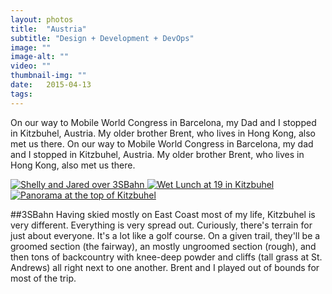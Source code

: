 ```yaml
---
layout: photos
title:  "Austria"
subtitle: "Design + Development + DevOps"
image: ""
image-alt: ""
video: ""
thumbnail-img: ""
date:   2015-04-13
tags:
---
```



On our way to Mobile World Congress in Barcelona, my Dad and I stopped in Kitzbuhel, Austria. My older brother Brent, who lives in Hong Kong, also met us there. On our way to Mobile World Congress in Barcelona, my dad and I stopped in Kitzbuhel, Austria. My older brother Brent, who lives in Hong Kong, also met us there.

<div class="photoset">
    <div class="photoset-grid-basic" data-layout="211">
    <a class="fb" href="../../../../img/Kitzbuhel3SBahn.jpg">
      <img src="../../../../img/Kitzbuhel3SBahn.jpg" alt="Shelly and Jared over 3SBahn" >
    </a>
    <a class="fb" href="../../../../img/Kitzbuhel19.jpg">
      <img src="../../../../img/Kitzbuhel19.jpg" alt="Wet Lunch at 19 in Kitzbuhel" >
    </a>
    <a class="fb" href="../../../../img/KitzbuhelPanorama.jpg">
      <img src="../../../../img/KitzbuhelPanorama.jpg" alt="Panorama at the top of Kitzbuhel">
    </a>
    </div>
</div>

##3SBahn
Having skied mostly on East Coast most of my life, Kitzbuhel is very different. Everything is very spread out. Curiously, there's terrain for just about everyone. It's a lot like a golf course. On a given trail, they'll be a groomed section (the fairway), an mostly ungroomed section (rough), and then tons of backcountry with knee-deep powder and cliffs (tall grass at St. Andrews) all right next to one another. Brent and I played out of bounds for most of the trip.
